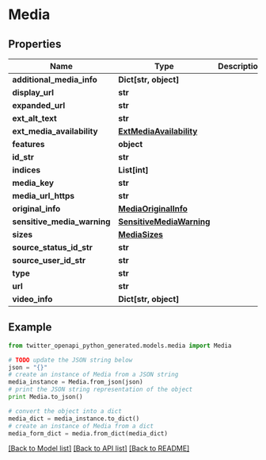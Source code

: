 # Media


## Properties

Name | Type | Description | Notes
------------ | ------------- | ------------- | -------------
**additional_media_info** | **Dict[str, object]** |  | [optional] 
**display_url** | **str** |  | 
**expanded_url** | **str** |  | 
**ext_alt_text** | **str** |  | [optional] 
**ext_media_availability** | [**ExtMediaAvailability**](ExtMediaAvailability.md) |  | 
**features** | **object** |  | [optional] 
**id_str** | **str** |  | 
**indices** | **List[int]** |  | 
**media_key** | **str** |  | 
**media_url_https** | **str** |  | 
**original_info** | [**MediaOriginalInfo**](MediaOriginalInfo.md) |  | 
**sensitive_media_warning** | [**SensitiveMediaWarning**](SensitiveMediaWarning.md) |  | [optional] 
**sizes** | [**MediaSizes**](MediaSizes.md) |  | 
**source_status_id_str** | **str** |  | [optional] 
**source_user_id_str** | **str** |  | [optional] 
**type** | **str** |  | 
**url** | **str** |  | 
**video_info** | **Dict[str, object]** |  | [optional] 

## Example

```python
from twitter_openapi_python_generated.models.media import Media

# TODO update the JSON string below
json = "{}"
# create an instance of Media from a JSON string
media_instance = Media.from_json(json)
# print the JSON string representation of the object
print Media.to_json()

# convert the object into a dict
media_dict = media_instance.to_dict()
# create an instance of Media from a dict
media_form_dict = media.from_dict(media_dict)
```
[[Back to Model list]](../README.md#documentation-for-models) [[Back to API list]](../README.md#documentation-for-api-endpoints) [[Back to README]](../README.md)


